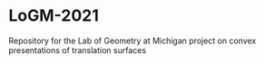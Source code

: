 # LoGM-2021
Repository for the Lab of Geometry at Michigan project on convex presentations of translation surfaces

